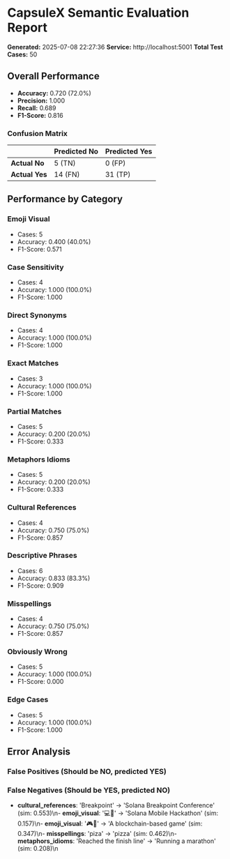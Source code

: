 
# CapsuleX Semantic Evaluation Report
**Generated:** 2025-07-08 22:27:36
**Service:** http://localhost:5001
**Total Test Cases:** 50

## Overall Performance
- **Accuracy:** 0.720 (72.0%)
- **Precision:** 1.000
- **Recall:** 0.689
- **F1-Score:** 0.816

### Confusion Matrix
|              | Predicted No | Predicted Yes |
|--------------|--------------|---------------|
| **Actual No**  |   5 (TN)    |   0 (FP)     |
| **Actual Yes** |  14 (FN)    |  31 (TP)     |

## Performance by Category

### Emoji Visual
- Cases: 5
- Accuracy: 0.400 (40.0%)
- F1-Score: 0.571

### Case Sensitivity
- Cases: 4
- Accuracy: 1.000 (100.0%)
- F1-Score: 1.000

### Direct Synonyms
- Cases: 4
- Accuracy: 1.000 (100.0%)
- F1-Score: 1.000

### Exact Matches
- Cases: 3
- Accuracy: 1.000 (100.0%)
- F1-Score: 1.000

### Partial Matches
- Cases: 5
- Accuracy: 0.200 (20.0%)
- F1-Score: 0.333

### Metaphors Idioms
- Cases: 5
- Accuracy: 0.200 (20.0%)
- F1-Score: 0.333

### Cultural References
- Cases: 4
- Accuracy: 0.750 (75.0%)
- F1-Score: 0.857

### Descriptive Phrases
- Cases: 6
- Accuracy: 0.833 (83.3%)
- F1-Score: 0.909

### Misspellings
- Cases: 4
- Accuracy: 0.750 (75.0%)
- F1-Score: 0.857

### Obviously Wrong
- Cases: 5
- Accuracy: 1.000 (100.0%)
- F1-Score: 0.000

### Edge Cases
- Cases: 5
- Accuracy: 1.000 (100.0%)
- F1-Score: 1.000

## Error Analysis

### False Positives (Should be NO, predicted YES)

### False Negatives (Should be YES, predicted NO)
- **cultural_references**: 'Breakpoint' → 'Solana Breakpoint Conference' (sim: 0.553)\n- **emoji_visual**: '💻🚀' → 'Solana Mobile Hackathon' (sim: 0.157)\n- **emoji_visual**: '🎮🔗' → 'A blockchain-based game' (sim: 0.347)\n- **misspellings**: 'piza' → 'pizza' (sim: 0.462)\n- **metaphors_idioms**: 'Reached the finish line' → 'Running a marathon' (sim: 0.208)\n
